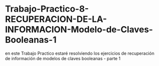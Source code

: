 # Trabajo-Practico-8-RECUPERACION-DE-LA-INFORMACION-Modelo-de-Claves-Booleanas-1
en este Trabajo Practico estaré resolviendo los ejercicios de recuperación de información de modelos de claves booleanas - parte 1
